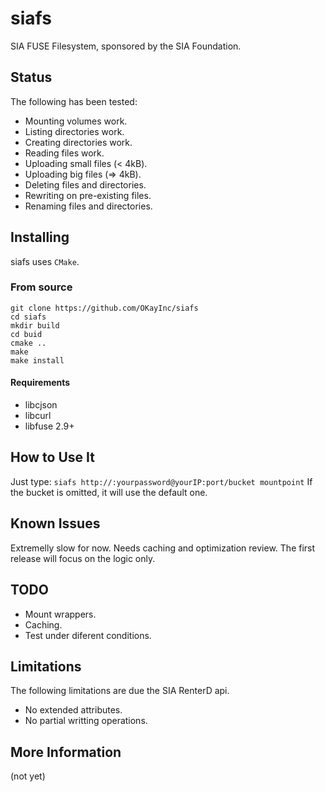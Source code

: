 # siafs
SIA FUSE Filesystem, sponsored by the SIA Foundation.

## Status
The following has been tested:

* Mounting volumes work.
* Listing directories work.
* Creating directories work.
* Reading files work.
* Uploading small files (< 4kB).
* Uploading big files (=> 4kB).
* Deleting files and directories.
* Rewriting on pre-existing files.
* Renaming files and directories.

## Installing
siafs uses `CMake`.

### From source

    git clone https://github.com/OKayInc/siafs
    cd siafs
    mkdir build
    cd buid
    cmake ..
    make
    make install

#### Requirements
* libcjson
* libcurl
* libfuse 2.9+

## How to Use It
Just type:
`siafs http://:yourpassword@yourIP:port/bucket mountpoint`
If the bucket is omitted, it will use the default one.

## Known Issues
Extremelly slow for now. Needs caching and optimization review. The first release will focus on the logic only.

## TODO
* Mount wrappers.
* Caching.
* Test under diferent conditions.

## Limitations
The following limitations are due the SIA RenterD api.
* No extended attributes.
* No partial writting operations.

## More Information
(not yet)
